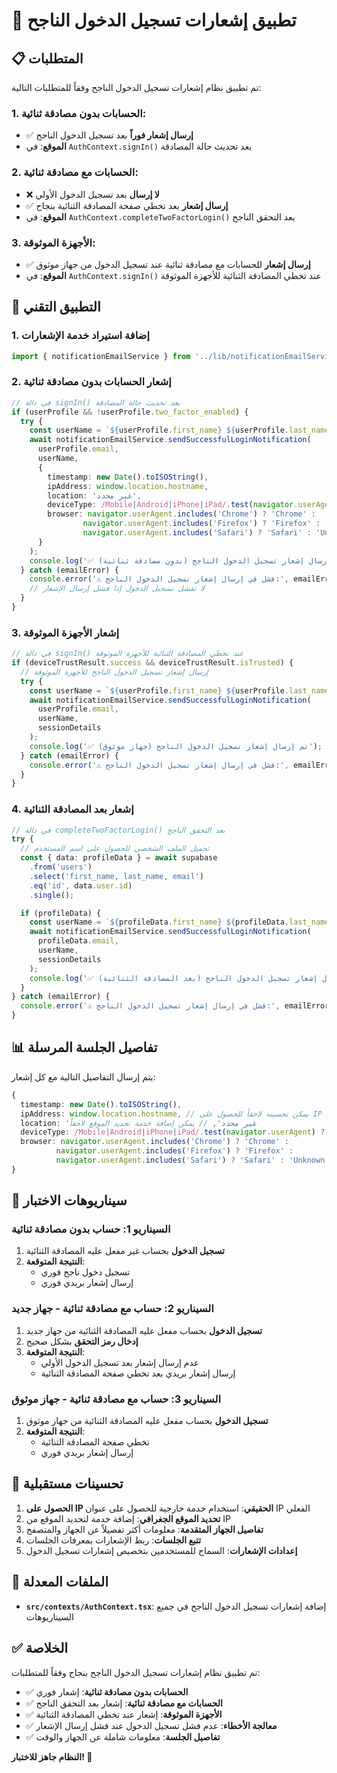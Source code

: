 # 🔐 تطبيق إشعارات تسجيل الدخول الناجح

## 📋 المتطلبات

تم تطبيق نظام إشعارات تسجيل الدخول الناجح وفقاً للمتطلبات التالية:

### 1. الحسابات بدون مصادقة ثنائية:
- ✅ **إرسال إشعار فوراً** بعد تسجيل الدخول الناجح
- **الموقع**: في `AuthContext.signIn()` بعد تحديث حالة المصادقة

### 2. الحسابات مع مصادقة ثنائية:
- ❌ **لا إرسال** بعد تسجيل الدخول الأولي
- ✅ **إرسال إشعار** بعد تخطي صفحة المصادقة الثنائية بنجاح
- **الموقع**: في `AuthContext.completeTwoFactorLogin()` بعد التحقق الناجح

### 3. الأجهزة الموثوقة:
- ✅ **إرسال إشعار** للحسابات مع مصادقة ثنائية عند تسجيل الدخول من جهاز موثوق
- **الموقع**: في `AuthContext.signIn()` عند تخطي المصادقة الثنائية للأجهزة الموثوقة

## 🔧 التطبيق التقني

### 1. إضافة استيراد خدمة الإشعارات

```typescript
import { notificationEmailService } from '../lib/notificationEmailService';
```

### 2. إشعار الحسابات بدون مصادقة ثنائية

```typescript
// في دالة signIn() بعد تحديث حالة المصادقة
if (userProfile && !userProfile.two_factor_enabled) {
  try {
    const userName = `${userProfile.first_name} ${userProfile.last_name || ''}`.trim() || 'المستخدم';
    await notificationEmailService.sendSuccessfulLoginNotification(
      userProfile.email,
      userName,
      {
        timestamp: new Date().toISOString(),
        ipAddress: window.location.hostname,
        location: 'غير محدد',
        deviceType: /Mobile|Android|iPhone|iPad/.test(navigator.userAgent) ? 'Mobile' : 'Desktop',
        browser: navigator.userAgent.includes('Chrome') ? 'Chrome' : 
                navigator.userAgent.includes('Firefox') ? 'Firefox' : 
                navigator.userAgent.includes('Safari') ? 'Safari' : 'Unknown'
      }
    );
    console.log('✅ تم إرسال إشعار تسجيل الدخول الناجح (بدون مصادقة ثنائية)');
  } catch (emailError) {
    console.error('⚠️ فشل في إرسال إشعار تسجيل الدخول الناجح:', emailError);
    // لا نفشل تسجيل الدخول إذا فشل إرسال الإشعار
  }
}
```

### 3. إشعار الأجهزة الموثوقة

```typescript
// في دالة signIn() عند تخطي المصادقة الثنائية للأجهزة الموثوقة
if (deviceTrustResult.success && deviceTrustResult.isTrusted) {
  // إرسال إشعار تسجيل الدخول الناجح للأجهزة الموثوقة
  try {
    const userName = `${userProfile.first_name} ${userProfile.last_name || ''}`.trim() || 'المستخدم';
    await notificationEmailService.sendSuccessfulLoginNotification(
      userProfile.email,
      userName,
      sessionDetails
    );
    console.log('✅ تم إرسال إشعار تسجيل الدخول الناجح (جهاز موثوق)');
  } catch (emailError) {
    console.error('⚠️ فشل في إرسال إشعار تسجيل الدخول الناجح:', emailError);
  }
}
```

### 4. إشعار بعد المصادقة الثنائية

```typescript
// في دالة completeTwoFactorLogin() بعد التحقق الناجح
try {
  // تحميل الملف الشخصي للحصول على اسم المستخدم
  const { data: profileData } = await supabase
    .from('users')
    .select('first_name, last_name, email')
    .eq('id', data.user.id)
    .single();

  if (profileData) {
    const userName = `${profileData.first_name} ${profileData.last_name || ''}`.trim() || 'المستخدم';
    await notificationEmailService.sendSuccessfulLoginNotification(
      profileData.email,
      userName,
      sessionDetails
    );
    console.log('✅ تم إرسال إشعار تسجيل الدخول الناجح (بعد المصادقة الثنائية)');
  }
} catch (emailError) {
  console.error('⚠️ فشل في إرسال إشعار تسجيل الدخول الناجح:', emailError);
}
```

## 📊 تفاصيل الجلسة المرسلة

يتم إرسال التفاصيل التالية مع كل إشعار:

```typescript
{
  timestamp: new Date().toISOString(),
  ipAddress: window.location.hostname, // يمكن تحسينه لاحقاً للحصول على IP الحقيقي
  location: 'غير محدد', // يمكن إضافة خدمة تحديد الموقع لاحقاً
  deviceType: /Mobile|Android|iPhone|iPad/.test(navigator.userAgent) ? 'Mobile' : 'Desktop',
  browser: navigator.userAgent.includes('Chrome') ? 'Chrome' : 
          navigator.userAgent.includes('Firefox') ? 'Firefox' : 
          navigator.userAgent.includes('Safari') ? 'Safari' : 'Unknown'
}
```

## 🎯 سيناريوهات الاختبار

### السيناريو 1: حساب بدون مصادقة ثنائية
1. **تسجيل الدخول** بحساب غير مفعل عليه المصادقة الثنائية
2. **النتيجة المتوقعة**: 
   - تسجيل دخول ناجح فوري
   - إرسال إشعار بريدي فوري

### السيناريو 2: حساب مع مصادقة ثنائية - جهاز جديد
1. **تسجيل الدخول** بحساب مفعل عليه المصادقة الثنائية من جهاز جديد
2. **إدخال رمز التحقق** بشكل صحيح
3. **النتيجة المتوقعة**:
   - عدم إرسال إشعار بعد تسجيل الدخول الأولي
   - إرسال إشعار بريدي بعد تخطي صفحة المصادقة الثنائية

### السيناريو 3: حساب مع مصادقة ثنائية - جهاز موثوق
1. **تسجيل الدخول** بحساب مفعل عليه المصادقة الثنائية من جهاز موثوق
2. **النتيجة المتوقعة**:
   - تخطي صفحة المصادقة الثنائية
   - إرسال إشعار بريدي فوري

## 🔮 تحسينات مستقبلية

1. **الحصول على IP الحقيقي**: استخدام خدمة خارجية للحصول على عنوان IP الفعلي
2. **تحديد الموقع الجغرافي**: إضافة خدمة لتحديد الموقع من IP
3. **تفاصيل الجهاز المتقدمة**: معلومات أكثر تفصيلاً عن الجهاز والمتصفح
4. **تتبع الجلسات**: ربط الإشعارات بمعرفات الجلسات
5. **إعدادات الإشعارات**: السماح للمستخدمين بتخصيص إشعارات تسجيل الدخول

## 📁 الملفات المعدلة

- **`src/contexts/AuthContext.tsx`**: إضافة إشعارات تسجيل الدخول الناجح في جميع السيناريوهات

## ✅ الخلاصة

تم تطبيق نظام إشعارات تسجيل الدخول الناجح بنجاح وفقاً للمتطلبات:

- ✅ **الحسابات بدون مصادقة ثنائية**: إشعار فوري
- ✅ **الحسابات مع مصادقة ثنائية**: إشعار بعد التحقق الناجح
- ✅ **الأجهزة الموثوقة**: إشعار عند تخطي المصادقة الثنائية
- ✅ **معالجة الأخطاء**: عدم فشل تسجيل الدخول عند فشل إرسال الإشعار
- ✅ **تفاصيل الجلسة**: معلومات شاملة عن الجهاز والوقت

**النظام جاهز للاختبار! 🚀**
